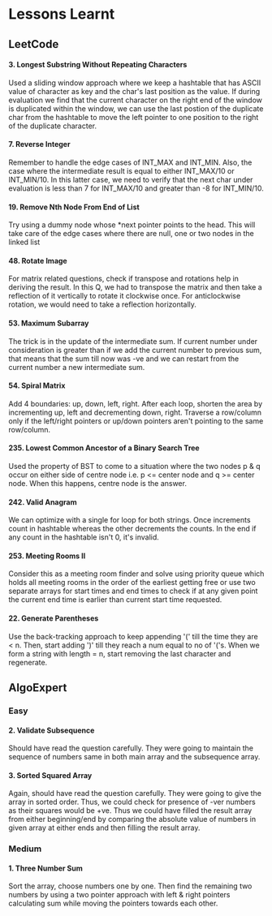 # Lessons Learnt
## LeetCode
#### 3. Longest Substring Without Repeating Characters
Used a sliding window approach where we keep a hashtable that has ASCII value of character as key and the char's last position as the value. If during evaluation we find that the current character on the right end of the window is duplicated within the window, we can use the last postion of the duplicate char from the hashtable to move the left pointer to one position to the right of the duplicate character.
#### 7. Reverse Integer
Remember to handle the edge cases of INT_MAX and INT_MIN. Also, the case where the intermediate result is equal to either INT_MAX/10 or INT_MIN/10. In this latter case, we need to verify that the next char under evaluation is less than 7 for INT_MAX/10 and greater than -8 for INT_MIN/10.
#### 19. Remove Nth Node From End of List
Try using a dummy node whose *next pointer points to the head. This will take care of the edge cases where there are null, one or two nodes in the linked list
#### 48. Rotate Image
For matrix related questions, check if transpose and rotations help in deriving the result. In this Q, we had to transpose the matrix and then take a reflection of it vertically to rotate it clockwise once. For anticlockwise rotation, we would need to take a reflection horizontally.
#### 53. Maximum Subarray
The trick is in the update of the intermediate sum. If current number under consideration is greater than if we add the current number to previous sum, that means that the sum till now was -ve and we can restart from the current number a new intermediate sum.
#### 54. Spiral Matrix
Add 4 boundaries: up, down, left, right. After each loop, shorten the area by incrementing up, left and decrementing down, right. Traverse a row/column only if the left/right pointers or up/down pointers aren't pointing to the same row/column.
#### 235. Lowest Common Ancestor of a Binary Search Tree
Used the property of BST to come to a situation where the two nodes p & q occur on either side of centre node i.e. p <= center node and q >= center node. When this happens, centre node is the answer.
#### 242. Valid Anagram
We can optimize with a single for loop for both strings. Once increments count in hashtable whereas the other decrements the counts. In the end if any count in the hashtable isn't 0, it's invalid.
#### 253. Meeting Rooms II
Consider this as a meeting room finder and solve using priority queue which holds all meeting rooms in the order of the earliest getting free or use two separate arrays for start times and end times to check if at any given point the current end time is earlier than current start time requested.
#### 22. Generate Parentheses
Use the back-tracking approach to keep appending '(' till the time they are < n. Then, start adding ')' till they reach a num equal to no of '('s. When we form a string with length = n, start removing the last character and regenerate.

## AlgoExpert
### Easy
#### 2. Validate Subsequence
Should have read the question carefully. They were going to maintain the sequence of numbers same in both main array and the subsequence array.
#### 3. Sorted Squared Array
Again, should have read the question carefully. They were going to give the array in sorted order. Thus, we could check for presence of -ver numbers as their squares would be +ve. Thus we could have filled the result array from either beginning/end by comparing the absolute value of numbers in given array at either ends and then filling the result array.

### Medium
#### 1. Three Number Sum
Sort the array, choose numbers one by one. Then find the remaining two numbers by using a two pointer approach with left & right pointers calculating sum while moving the pointers towards each other.
